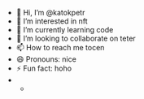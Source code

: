 - 👋 Hi, I’m @katokpetr
- 👀 I’m interested in nft
- 🌱 I’m currently learning code
- 💞️ I’m looking to collaborate on teter
- 📫 How to reach me tocen
- 😄 Pronouns: nice
- ⚡ Fun fact: hoho
- +
<!---
katokpetr/katokpetr is a ✨ special ✨ repository because its `README.md` (this file) appears on your GitHub profile.
You can click the Preview link to take a look at your changes.
--ewgewg->
gvfrgbf
fgjnfnm
fgngfnfg
gmgmgm
dfffdhfdh
fgngfn
ffghnbfghn
fbdfbfd
giggi
hrehre
fgnjfghn
dsvdsv
rth
fcbcvbcv
dfbfd
gfnfgnfgn
fgnjfgnjfgnj
fmndfgggfdc
ghjhgh
hhnjfg
jtujjtj
fghnfgj
ffjnfg
erhrtjrt
ghjmkhgy
sdbsdb
dsbfdb
dsvdsv
fnfdn
u65u6
refdgtefdr
ergreg
edsgsed
edgweqaw
wqfewqafg
ffjgfg
dsbsdb
dfhfdhj
dbfdshbn
ruyytiuj
fdnfdn
gegteag
fdhgthujty
erghrth
uthj56u
32t32tr
